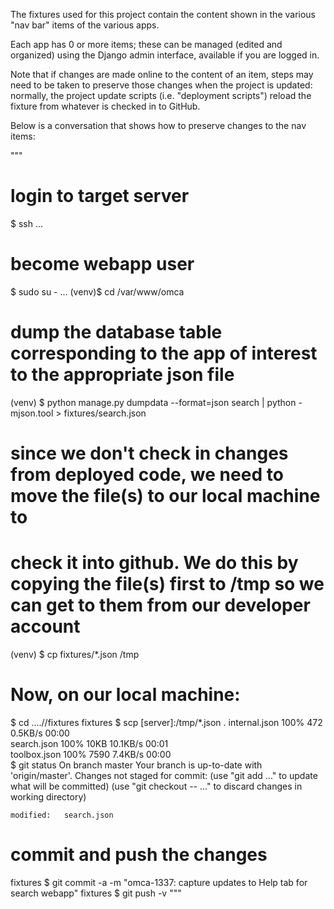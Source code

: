 The fixtures used for this project contain the content shown in the various "nav bar" items of the various apps.

Each app has 0 or more items; these can be managed (edited and organized) using the Django admin interface, available if
you are logged in.
  
Note that if changes are made online to the content of an item, steps may need to be taken to preserve those changes
when the project is updated: normally, the project update scripts (i.e. "deployment scripts") reload the fixture from
whatever is checked in to GitHub.

Below is a conversation that shows how to preserve changes to the nav items:

"""
# login to target server
$ ssh ...

# become webapp user
$ sudo su - ...
(venv)$ cd /var/www/omca
# dump the database table corresponding to the app of interest to the appropriate json file
(venv) $ python manage.py dumpdata --format=json search | python -mjson.tool > fixtures/search.json
# since we don't check in changes from deployed code, we need to move the file(s) to our local machine to
# check it into github. We do this by copying the file(s) first to /tmp so we can get to them from our developer account
(venv) $ cp fixtures/*.json /tmp

# Now, on our local machine:
$ cd ..../<project>/fixtures
fixtures $ scp [server]:/tmp/*.json .
internal.json                                                                  100%  472     0.5KB/s   00:00    
search.json                                                                    100%   10KB  10.1KB/s   00:01    
toolbox.json                                                                   100% 7590     7.4KB/s   00:00    
$ git status
On branch master
Your branch is up-to-date with 'origin/master'.
Changes not staged for commit:
  (use "git add <file>..." to update what will be committed)
  (use "git checkout -- <file>..." to discard changes in working directory)

	modified:   search.json

# commit and push the changes
fixtures $ git commit -a -m "omca-1337: capture updates to Help tab for search webapp"
fixtures $ git push -v
"""
